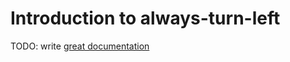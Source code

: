 # Introduction to always-turn-left

TODO: write [great documentation](http://jacobian.org/writing/great-documentation/what-to-write/)
